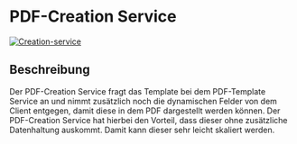 # PDF-Creation Service

[![Creation-service](https://github.com/hingew/hsfl-master-ai-cloud-engineering/actions/workflows/creation-service.yml/badge.svg?branch=develop)](https://github.com/hingew/hsfl-master-ai-cloud-engineering/actions/workflows/creation-service.yml)

## Beschreibung

Der PDF-Creation Service fragt das Template bei dem PDF-Template Service an und nimmt zusätzlich noch die dynamischen
Felder von dem Client entgegen, damit diese in dem PDF dargestellt werden können.
Der PDF-Creation Service hat hierbei den Vorteil, dass dieser ohne zusätzliche Datenhaltung auskommt.
Damit kann dieser sehr leicht skaliert werden.
